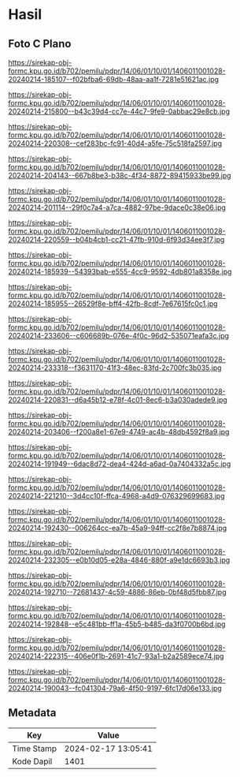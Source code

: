# Hasil

## Foto C Plano

https://sirekap-obj-formc.kpu.go.id/b702/pemilu/pdpr/14/06/01/10/01/1406011001028-20240214-185107--f02bfba6-69db-48aa-aa1f-7281e51621ac.jpg

https://sirekap-obj-formc.kpu.go.id/b702/pemilu/pdpr/14/06/01/10/01/1406011001028-20240214-215800--b43c39d4-cc7e-44c7-9fe9-0abbac29e8cb.jpg

https://sirekap-obj-formc.kpu.go.id/b702/pemilu/pdpr/14/06/01/10/01/1406011001028-20240214-220308--cef283bc-fc91-40d4-a5fe-75c518fa2597.jpg

https://sirekap-obj-formc.kpu.go.id/b702/pemilu/pdpr/14/06/01/10/01/1406011001028-20240214-204143--667b8be3-b38c-4f34-8872-89415933be99.jpg

https://sirekap-obj-formc.kpu.go.id/b702/pemilu/pdpr/14/06/01/10/01/1406011001028-20240214-201114--29f0c7a4-a7ca-4882-97be-9dace0c38e06.jpg

https://sirekap-obj-formc.kpu.go.id/b702/pemilu/pdpr/14/06/01/10/01/1406011001028-20240214-220559--b04b4cb1-cc21-47fb-910d-6f93d34ee3f7.jpg

https://sirekap-obj-formc.kpu.go.id/b702/pemilu/pdpr/14/06/01/10/01/1406011001028-20240214-185939--54393bab-e555-4cc9-9592-4db801a8358e.jpg

https://sirekap-obj-formc.kpu.go.id/b702/pemilu/pdpr/14/06/01/10/01/1406011001028-20240214-185955--26529f8e-bff4-42fb-8cdf-7e67615fc0c1.jpg

https://sirekap-obj-formc.kpu.go.id/b702/pemilu/pdpr/14/06/01/10/01/1406011001028-20240214-233606--c606689b-076e-4f0c-96d2-535071eafa3c.jpg

https://sirekap-obj-formc.kpu.go.id/b702/pemilu/pdpr/14/06/01/10/01/1406011001028-20240214-233318--f3631170-41f3-48ec-83fd-2c700fc3b035.jpg

https://sirekap-obj-formc.kpu.go.id/b702/pemilu/pdpr/14/06/01/10/01/1406011001028-20240214-220831--d6a45b12-e78f-4c01-8ec6-b3a030adede9.jpg

https://sirekap-obj-formc.kpu.go.id/b702/pemilu/pdpr/14/06/01/10/01/1406011001028-20240214-203406--f200a8e1-67e9-4749-ac4b-48db4592f8a9.jpg

https://sirekap-obj-formc.kpu.go.id/b702/pemilu/pdpr/14/06/01/10/01/1406011001028-20240214-191949--6dac8d72-dea4-424d-a6ad-0a7404332a5c.jpg

https://sirekap-obj-formc.kpu.go.id/b702/pemilu/pdpr/14/06/01/10/01/1406011001028-20240214-221210--3d4cc10f-ffca-4968-a4d9-076329699683.jpg

https://sirekap-obj-formc.kpu.go.id/b702/pemilu/pdpr/14/06/01/10/01/1406011001028-20240214-192430--006264cc-ea7b-45a9-94ff-cc2f8e7b8874.jpg

https://sirekap-obj-formc.kpu.go.id/b702/pemilu/pdpr/14/06/01/10/01/1406011001028-20240214-232305--e0b10d05-e28a-4846-880f-a9e1dc6693b3.jpg

https://sirekap-obj-formc.kpu.go.id/b702/pemilu/pdpr/14/06/01/10/01/1406011001028-20240214-192710--72681437-4c59-4886-86eb-0bf48d5fbb87.jpg

https://sirekap-obj-formc.kpu.go.id/b702/pemilu/pdpr/14/06/01/10/01/1406011001028-20240214-192848--e5c481bb-ff1a-45b5-b485-da3f0700b6bd.jpg

https://sirekap-obj-formc.kpu.go.id/b702/pemilu/pdpr/14/06/01/10/01/1406011001028-20240214-222315--406e0f1b-2691-41c7-93a1-b2a2589ece74.jpg

https://sirekap-obj-formc.kpu.go.id/b702/pemilu/pdpr/14/06/01/10/01/1406011001028-20240214-190043--fc041304-79a6-4f50-9197-6fc17d06e133.jpg


## Metadata

| Key        | Value               |
| ---------- | ------------------- |
| Time Stamp | 2024-02-17 13:05:41 |
| Kode Dapil | 1401                |



